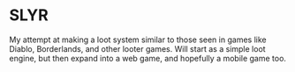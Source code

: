 # SLYR
My attempt at making a loot system similar to those seen in games like Diablo, Borderlands, and other looter games. Will start as a simple loot engine, but then expand into a web game, and hopefully a mobile game too.
